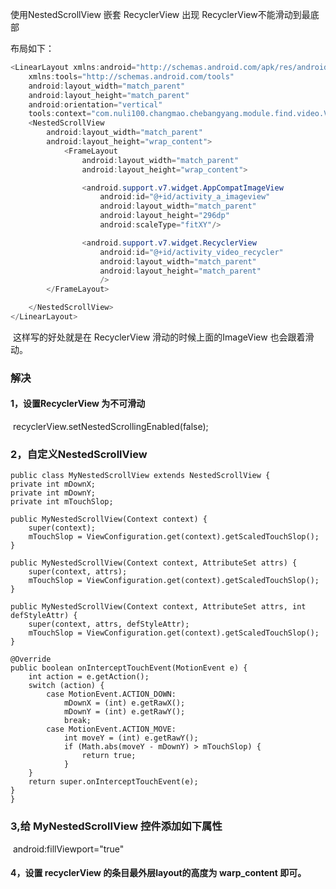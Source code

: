 使用NestedScrollView 嵌套 RecyclerView 出现 RecyclerView不能滑动到最底部

布局如下：

```java
<LinearLayout xmlns:android="http://schemas.android.com/apk/res/android"
    xmlns:tools="http://schemas.android.com/tools"
    android:layout_width="match_parent"
    android:layout_height="match_parent"
    android:orientation="vertical"
    tools:context="com.nuli100.changmao.chebangyang.module.find.video.VideoActivity">
    <NestedScrollView
        android:layout_width="match_parent"
        android:layout_height="wrap_content">
            <FrameLayout
                android:layout_width="match_parent"
                android:layout_height="wrap_content">

                <android.support.v7.widget.AppCompatImageView
                    android:id="@+id/activity_a_imageview"
                    android:layout_width="match_parent"
                    android:layout_height="296dp"
                    android:scaleType="fitXY"/>

                <android.support.v7.widget.RecyclerView
                    android:id="@+id/activity_video_recycler"
                    android:layout_width="match_parent"
                    android:layout_height="match_parent"
                    />
        </FrameLayout>

	</NestedScrollView>
</LinearLayout>	
```
​	这样写的好处就是在 RecyclerView 滑动的时候上面的ImageView 也会跟着滑动。

### 解决

#### 1，设置RecyclerView 为不可滑动

​	recyclerView.setNestedScrollingEnabled(false);

### 2，自定义NestedScrollView


	
	public class MyNestedScrollView extends NestedScrollView {
	private int mDownX;
	private int mDownY;
	private int mTouchSlop;
	
	public MyNestedScrollView(Context context) {
	    super(context);
	    mTouchSlop = ViewConfiguration.get(context).getScaledTouchSlop();
	}
	
	public MyNestedScrollView(Context context, AttributeSet attrs) {
	    super(context, attrs);
	    mTouchSlop = ViewConfiguration.get(context).getScaledTouchSlop();
	}
	
	public MyNestedScrollView(Context context, AttributeSet attrs, int defStyleAttr) {
	    super(context, attrs, defStyleAttr);
	    mTouchSlop = ViewConfiguration.get(context).getScaledTouchSlop();
	}
	
	@Override
	public boolean onInterceptTouchEvent(MotionEvent e) {
	    int action = e.getAction();
	    switch (action) {
	        case MotionEvent.ACTION_DOWN:
	            mDownX = (int) e.getRawX();
	            mDownY = (int) e.getRawY();
	            break;
	        case MotionEvent.ACTION_MOVE:
	            int moveY = (int) e.getRawY();
	            if (Math.abs(moveY - mDownY) > mTouchSlop) {
	                return true;
	            }
	    }
	    return super.onInterceptTouchEvent(e);
	}
	}



### 3,给 MyNestedScrollView 控件添加如下属性

​	android:fillViewport="true"

#### 4，设置 recyclerView 的条目最外层layout的高度为 warp_content 即可。




​	